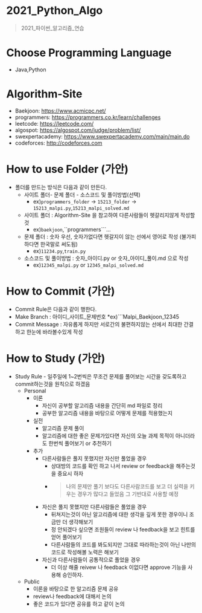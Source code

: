 # 2021_Python_Algo
> 2021_파이썬_알고리즘_연습

# Choose Programming Language
* Java,Python

# Algorithm-Site
* Baekjoon: https://www.acmicpc.net/
* programmers: https://programmers.co.kr/learn/challenges
* leetcode: https://leetcode.com/
* algospot: https://algospot.com/judge/problem/list/
* swexpertacademy: https://www.swexpertacademy.com/main/main.do
* codeforces: http://codeforces.com


# How to use Folder (가안)
* 폴더를 만드는 방식은 다음과 같이 만든다.
  * 사이트 폴더- 문제 폴더 - 소스코드 및 풀이방법(선택)
    * ex)```programmers_folder``` -> ```15213_folder``` -> ```15213_malpi.py```,```15213_malpi_solved.md``` 
  * 사이트 폴더 : Algorithm-Site 을 참고하여 다른사람들이 헷갈리지않게 작성할것
    * ex)```baekjoon```,``programmers```...
  * 문제 폴더 : 숫자 우선, 숫자가없다면 헷갈지이 않는 선에서 영어로 작성 (불가피하다면 한국말로 써도됨)
    * ex)```11234.py```,```train.py```
  * 소스코드 및 풀이방법 : 숫자_아이디.py or 숫자_아이디_풀이.md 으로 작성
    * ex)```12345_malpi.py``` or ```12345_malpi_solved.md```
# How to Commit (가안)
 * Commit Rule은 다음과 같이 행한다.
  * Make Branch : 아이디_사이트_문제번호
    *ex)```Malpi_Baekjoon_12345
  * Commit Message : 자유롭게 하지만 서로간의 불편하지않는 선에서 최대한 간결하고 한눈에 바라볼수있게 작성 
# How to Study (가안)
* Study Rule - 일주일에 1~2번씩은 무조건 문제를 풀어보는 시간을 갖도록하고 commit하는것을 원칙으로 하겠음 
  * Personal
    * 이론
      * 자신이 공부할 알고리즘 내용을 간단히 md 파일로 정리 
      * 공부한 알고리즘 내용을 바탕으로 어떻게 문제를 적용했는지
    * 실전
      * 알고리즘 문제 풀이
      * 알고리즘에 대한 좋은 문제가있다면 자신의 오늘 과제 목적이 아니더라도 한번씩 풀어보기 or 추천하기  
    * 추가
      * 다른사람들은 풀지 못했지만 자신만 풀었을 경우
        * 상대방의 코드를 확인 하고 나서 review or feedback을 해주는것을 중요시 하자 
        * > 나의 문제만 풀기 보다도 다른사람코드를 보고 더 실력을 키우는 경우가 많다고 들었음 그 기반대로 사용할 예정
      * 자신은 풀지 못했지만 다른사람들은 풀었을 경우 
        * 뒤쳐지는것이 아닌 알고리즘에 대한 생각을 깊게 못한 경우이니 조금만 더 생각해보기
        * 정 안되겠다 싶으면 조원들이 review 나 feedback을 보고 힌트를 얻어 풀어보기
        * 다른사람들의 코드를 봐도되지만 그대로 따라하는것이 아닌 나만의 코드로 작성해볼 노력은 해보기
      * 자신과 다른사람들이 공통적으로 풀었을 경우
        * 더 이상 해줄 reivew 나 feedback 이없다면 approve 기능을 사용해 승인하자.  
  * Public 
    * 이론을 바탕으로 한 알고리즘 문제 공유
    * review나 feedback에 대해서 논의
    * 좋은 코드가 있다면 공유를 하고 같이 논의

  

